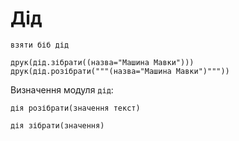 # Дід

```мавка
взяти біб дід

друк(дід.зібрати((назва="Машина Мавки")))
друк(дід.розібрати("""(назва="Машина Мавки")"""))
```

Визначення модуля `дід`:

```мавка
дія розібрати(значення текст)
```

```мавка
дія зібрати(значення)
```